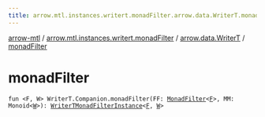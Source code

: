 ```yaml
---
title: arrow.mtl.instances.writert.monadFilter.arrow.data.WriterT.monadFilter - arrow-mtl
---
```


[arrow-mtl](../../index.html) / [arrow.mtl.instances.writert.monadFilter](../index.html) / [arrow.data.WriterT](index.html) / [monadFilter](./monad-filter.html)

# monadFilter

`fun <F, W> WriterT.Companion.monadFilter(FF: `[`MonadFilter`](../../arrow.mtl.typeclasses/-monad-filter/index.html)`<`[`F`](monad-filter.html#F)`>, MM: Monoid<`[`W`](monad-filter.html#W)`>): `[`WriterTMonadFilterInstance`](../../arrow.mtl.instances/-writer-t-monad-filter-instance/index.html)`<`[`F`](monad-filter.html#F)`, `[`W`](monad-filter.html#W)`>`
